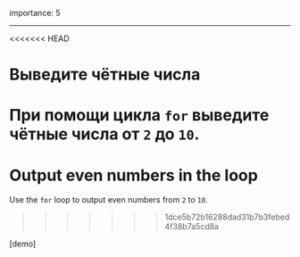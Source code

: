 importance: 5

---

<<<<<<< HEAD
# Выведите чётные числа

При помощи цикла `for` выведите чётные числа от `2` до `10`.
=======
# Output even numbers in the loop

Use the `for` loop to output even numbers from `2` to `10`.
>>>>>>> 1dce5b72b16288dad31b7b3febed4f38b7a5cd8a

[demo]
